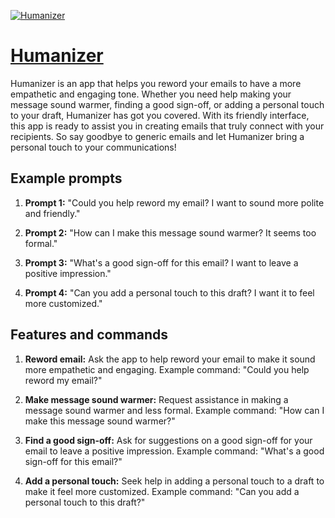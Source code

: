 [![Humanizer](https://files.oaiusercontent.com/file-biDPha5NzGent2izGzpkFgpt?se=2123-10-20T07%3A31%3A46Z&sp=r&sv=2021-08-06&sr=b&rscc=max-age%3D31536000%2C%20immutable&rscd=attachment%3B%20filename%3D06aeab5e-16f6-4429-aae5-3317432f3863.png&sig=aOJahzyYkP57gEW8SBT3a4YzhQHlC3KkWfhhIYcPmPc%3D)](https://chat.openai.com/g/g-O6oqtb4zb-humanizer)

# [Humanizer](https://chat.openai.com/g/g-O6oqtb4zb-humanizer)

Humanizer is an app that helps you reword your emails to have a more empathetic and engaging tone. Whether you need help making your message sound warmer, finding a good sign-off, or adding a personal touch to your draft, Humanizer has got you covered. With its friendly interface, this app is ready to assist you in creating emails that truly connect with your recipients. So say goodbye to generic emails and let Humanizer bring a personal touch to your communications!

## Example prompts

1. **Prompt 1:** "Could you help reword my email? I want to sound more polite and friendly."

2. **Prompt 2:** "How can I make this message sound warmer? It seems too formal."

3. **Prompt 3:** "What's a good sign-off for this email? I want to leave a positive impression."

4. **Prompt 4:** "Can you add a personal touch to this draft? I want it to feel more customized."

## Features and commands

1. **Reword email:** Ask the app to help reword your email to make it sound more empathetic and engaging.
    Example command: "Could you help reword my email?"
    
2. **Make message sound warmer:** Request assistance in making a message sound warmer and less formal.
    Example command: "How can I make this message sound warmer?"
    
3. **Find a good sign-off:** Ask for suggestions on a good sign-off for your email to leave a positive impression.
    Example command: "What's a good sign-off for this email?"
    
4. **Add a personal touch:** Seek help in adding a personal touch to a draft to make it feel more customized.
    Example command: "Can you add a personal touch to this draft?"